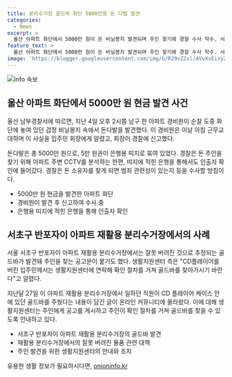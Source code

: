 ```yaml
---
title: 분리수거장 골드바 화단 5000만원 돈 다발 발견
categories:
  - News
excerpt: >
  울산 아파트 화단에서 5000만 원이 든 비닐봉지 발견되며 주인 찾기에 경찰 수사 착수. 서울 강남 지역의 골드바 습득 사건과는 별개. 이 사건 역시 아파트에 버려진 물건에서 발생한 이례적 사건으로 주목받고 있음. 경비원이 돈다발을 발견한 후 경찰에 신고해 수사 중. 이에 앞서 서울 반포자이 아파트에서도 잘못 버려진 골드바 사례가 발생해 공고문까지 게재됐음. 돈 소유자 발견 시 범죄 관련성에 대한 수사 예정. 해당 뉴스는 이목을 끌고 있음.
feature_text: >
  울산 아파트 화단에서 5000만 원이 든 비닐봉지 발견되며 주인 찾기에 경찰 수사 착수. 서울 강남 지역의 골드바 습득 사건과는 별개. 이 사건 역시 아파트에 버려진 물건에서 발생한 이례적 사건으로 주목받고 있음. 경비원이 돈다발을 발견한 후 경찰에 신고해 수사 중. 이에 앞서 서울 반포자이 아파트에서도 잘못 버려진 골드바 사례가 발생해 공고문까지 게재됐음. 돈 소유자 발견 시 범죄 관련성에 대한 수사 예정. 해당 뉴스는 이목을 끌고 있음.
image: 'https://blogger.googleusercontent.com/img/b/R29vZ2xl/AVvXsEixyZcFfHzMRdzZMjFBmAUKJYCLCGyLL1o632UiGVXcaFdKo_bkvkuCioo0uUKlGfBVcT3P84aROyZIXSBEx3Aw5nCQ3pTgDom1WDC4m8eifvWiAmWEEVb4x6G_l8C0QH225ldMjyaFvpxGEBGNO37VmDTDMHGhJPq73UglMfDca1-0aw/s1600/blogspot.png'
---
```


<p><img src="https://blogger.googleusercontent.com/img/b/R29vZ2xl/AVvXsEixyZcFfHzMRdzZMjFBmAUKJYCLCGyLL1o632UiGVXcaFdKo_bkvkuCioo0uUKlGfBVcT3P84aROyZIXSBEx3Aw5nCQ3pTgDom1WDC4m8eifvWiAmWEEVb4x6G_l8C0QH225ldMjyaFvpxGEBGNO37VmDTDMHGhJPq73UglMfDca1-0aw/s1600/blogspot.png" alt="info 속보" /></p>

<h2 data-ke-size="size26">울산 아파트 화단에서 5000만 원 현금 발견 사건</h2>

<p data-ke-size="size16">울산 남부경찰서에 따르면, 지난 4일 오후 2시쯤 남구 한 아파트 경비원이 순찰 도중 화단에 놓여 있던 검정 비닐봉지 속에서 돈다발을 발견했다. 이 경비원은 이날 아침 근무교대하며 이 사실을 입주민 회장에게 알렸고, 회장이 경찰에 신고했다.</p>

<p data-ke-size="size16">돈다발은 총 5000만 원으로, 5만 원권이 은행용 띠지로 묶여 있었다. 경찰은 돈 주인을 찾기 위해 아파트 주변 CCTV를 분석하는 한편, 띠지에 적힌 은행을 통해서도 인출자 확인에 들어갔다. 경찰은 돈 소유자를 찾게 되면 범죄 관련성이 있는지 등을 수사할 방침이다.</p>

<ul>
  <li>5000만 원 현금을 발견한 아파트 화단</li>
  <li>경비원이 발견 후 신고하여 수사 중</li>
  <li>은행용 띠지에 적힌 은행을 통해 인출자 확인</li>
</ul>

<h2 data-ke-size="size26">서초구 반포자이 아파트 재활용 분리수거장에서의 사례</h2>

<p data-ke-size="size16">서울 서초구 반포자이 아파트 재활용 분리수거장에서는 잘못 버려진 것으로 추정되는 골드바가 발견돼 주인을 찾는 공고문이 붙기도 했다. 생활지원센터 측은 "CD플레이어를 버린 입주민께서는 생활지원센터에 연락해 확인 절차를 거쳐 골드바를 찾아가시기 바란다"고 알렸다.</p>

<p data-ke-size="size16">지난달 27일 이 아파트 재활용 분리수거장에서 일하던 직원이 CD 플레이어 케이스 안에 있던 골드바를 주웠다는 내용이 담긴 글이 온라인 커뮤니티에 올라왔다. 이에 대해 생활지원센터는 주인에게 공고를 게시하고 주인이 확인 절차를 거쳐 골드바를 찾을 수 있도록 안내하고 있다.</p>

<ul>
  <li>서초구 반포자이 아파트 재활용 분리수거장의 골드바 발견</li>
  <li>재활용 분리수거장에서의 잘못 버려진 물품 관련 대책</li>
  <li>주인 발견을 위한 생활지원센터의 안내와 조치</li>
</ul>
유용한 생활 정보가 필요하시다면, <a href="https://onioninfo.kr" rel="dofollow">onioninfo.kr</a>


